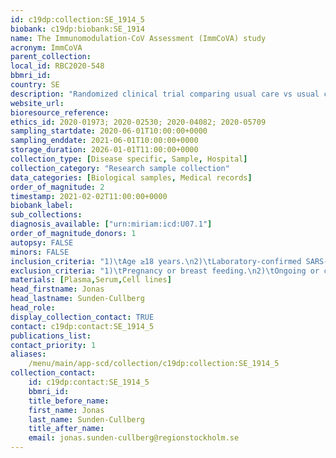 ```yaml
---
id: c19dp:collection:SE_1914_5
biobank: c19dp:biobank:SE_1914
name: The Immunomodulation-CoV Assessment (ImmCoVA) study
acronym: ImmCoVA
parent_collection:
local_id: RBC2020-548
bbmri_id:
country: SE
description: "Randomized clinical trial comparing usual care vs usual care plus either tocilizumab or anakinra.\n\nSamples: Serum, plasma, citrate plasma from before treatment day 1 (baseline), and days 3,5,10,15 and 29 in patients with severe covid at high risk of deterioration (>= 5 L of oxygen to maintain saturation >= 93% + CRP >0 70, Ferrintin > 500 + at least two of the following: LD >= 8, D-dimer >= 0.5 or lymphocytes < 1).\n\nPlanned number of patients: 120. Included by Feb 2: 72."
website_url:
bioresource_reference:
ethics_id: 2020-01973; 2020-02530; 2020-04082; 2020-05709
sampling_startdate: 2020-06-01T10:00:00+0000
sampling_enddate: 2021-06-01T10:00:00+0000
storage_duration: 2026-01-01T11:00:00+0000
collection_type: [Disease specific, Sample, Hospital]
collection_category: "Research sample collection"
data_categories: [Biological samples, Medical records]
order_of_magnitude: 2
timestamp: 2021-02-02T11:00:00+0000
biobank_label:
sub_collections:
diagnosis_available: ["urn:miriam:icd:U07.1"]
order_of_magnitude_donors: 1
autopsy: FALSE
minors: FALSE
inclusion_criteria: "1)\tAge ≥18 years.\n2)\tLaboratory-confirmed SARS-CoV-2 infection as determined by polymerase chain reaction (PCR) or other commercial or public health assay < 7 days prior to screening.\n3)\tSARS-CoV-2 infection with duration at least 7 days  (i e may be included on day 7) as determined by onset of symptoms (defined as day 1).\n4)\t5 liters/minute of Oxygen for at least 8 hours to maintain SpO2 at ≥93%. A shorter duration is also accepted if presentation is acute, and the patient needs more than 10 liters/minute of Oxygen to maintain SpO2 at ≥93%.  \n5)\tCRP > 70 mg/L with no non-SARS-Cov2 infections. Values measured up to 48 hours before inclusion are accepted.\n6)\tFerritin > 500 µg/L. Values measured up to 48 hours before inclusion are accepted.\n7)\tAt least two points on a scale of 0-3 where 1 point is awarded for each value of; lymphocytes < 1x 10(9)/L; D-dimer ≥ 0.5 mg/L and; Lactate Dehydrogenase ≥ 8 microkatal/L. The values do not have to be concurrently positive and may be up to 3 days old at inclusion.\n8)\tAbility to provide informed consent signed by study patient.\n9)\tWillingness and ability to comply with study-related procedures/assessments.\n10)\tIn fertile females, willing to comply with effective contraceptive methods for up to 3 months after last dose of study drug."
exclusion_criteria: "1)\tPregnancy or breast feeding.\n2)\tOngoing or completed mechanical ventilation.\n3)\tIn the opinion of the investigator, unlikely to survive for >48 hours from screening.\n4)\tIn the opinion of the investigator, expected overall survival due to other comorbidities less than 3 months.\n5)\tSevere renal dysfunction eGFR < 30 ml/min.\n6)\tMedical history including chronic liver disease with inflammation, fibrosis or cirrhosis including underlying diseases such as alcoholic liver disease, non-alcoholic fatty liver disease, chronic viral hepatitis, alcoholic liver disease, autoimmune liver disease, hemochromatosis, Wilson’s disease, alpha-1 antitrypsin deficiency, cholangitis, or carcinoma.\n7)\tUncontrolled hypertension Systolic BP >180 mm Hg, Diastolic BP > 110 mm Hg.\n8)\tHistory of hypersensitivity to the study drugs.\n9)\tPresence of any of the following abnormal laboratory values at screening: absolute neutrophil count (ANC) less than 2 x 109/L, aspartate aminotransferase (AST) or alanine aminotransferase (ALT) greater than 5 x upper limit of normal (ULN), platelets <100 x 109/L.\n10)\tTreatment with anakinra, anti-IL 6, anti-IL-6R antagonists, Janus kinase inhibitors (JAKi) in the past 30 days or plans to receive during the study period.\n11)\tCurrent treatment with conventional synthetic disease-modifying antirheumatic drugs (DMARDs)/immunosuppressive agents.\n12)\tUse of chronic oral corticosteroids for a non-COVID-19-related condition in a dose higher than prednisone 10 mg or equivalent per day. Ongoing acute treatment for COVID-19 with any peroral or iv steroid is permitted for up to five days before inclusion. Chronic or acute treatment with inhaled steroids is also permitted.\n13)\tHistory of, or current autoimmune or inflammatory systemic or localized disease(s) other than rheumatoid arthritis.\n14)\tAcute systemic infection; verified by blood cultures systemic bacterial infection, systemic fungi-infection or prosthesis-related infection.\n15)\tHistory of stem-cell or solid organ transplantation.\n16)\tKnown active tuberculosis (TB), history of incompletely treated TB, suspected or known extrapulmonary TB, suspected or known systemic bacterial or fungal infections.\n17)\tDiagnosis of, or suspicion of HIV infection, acute hepatitis A and/or chronic hepatitis B and/or C.\n18)\tPrevious history of gastrointestinal ulceration or diverticulitis. \n19)\tPatients who have received immunosuppressive antibody therapy within the past 3 months, including intravenous immunoglobulin or plans to receive during the study period.\n20)\tParticipation in any clinical research study evaluating an investigational product (IP) or therapy within 3 months and less than 5 half-lives of IP prior to the screening visit. The use of remdesivir is permitted.\n21)\tAny physical examination findings and/or history of any illness that, in the opinion of the study investigator, might confound the results of the study or pose an additional risk to the patient by their participation in the study. Includes patients with chronic pulmonary impairment or with treatment restrictions concerning resuscitation measures or treatment in ICU."
materials: [Plasma,Serum,Cell lines]
head_firstname: Jonas
head_lastname: Sunden-Cullberg
head_role:
display_collection_contact: TRUE
contact: c19dp:contact:SE_1914_5
publications_list:
contact_priority: 1
aliases:
    /menu/main/app-scd/collection/c19dp:collection:SE_1914_5
collection_contact:
    id: c19dp:contact:SE_1914_5
    bbmri_id:
    title_before_name:
    first_name: Jonas
    last_name: Sunden-Cullberg
    title_after_name:
    email: jonas.sunden-cullberg@regionstockholm.se
---
```

